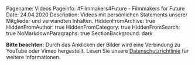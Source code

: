 Pagename: Videos
Pageinfo: #Filmmakers4Future - Filmmakers for Future
Date: 24.04.2020
Description: Videos mit persönlichen Statements unserer Mitglieder und verwandten Inhalten.
HiddenFromArchive: true
HiddenFromAuthor: true
HiddenFromCategory: true
HiddenFromSearch: true
NoMarkdownParagraphs: true
SectionBackground: dark

**Bitte beachten:** Durch das Anklicken der Bilder wird eine Verbindung zu YouTube oder Vimeo hergestellt. Lesen Sie unsere [Datenschutzrichtlinie](/privacy/) für weitere Informationen.

